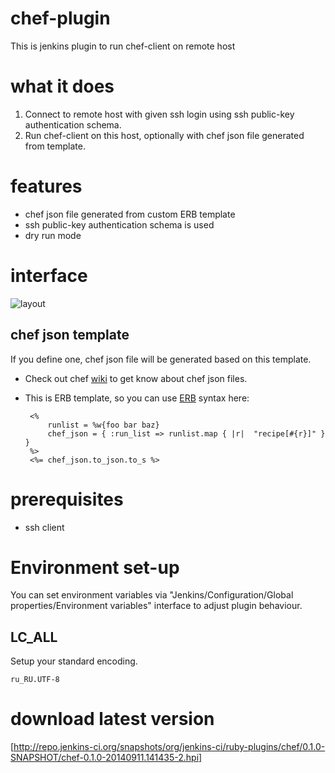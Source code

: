 # chef-plugin

This is jenkins plugin to run chef-client on remote host

# what it does

 1) Connect to remote host with given ssh login using ssh public-key authentication schema.
 2) Run chef-client on this host, optionally with chef json file generated from template.

# features
- chef json file generated from custom ERB template
- ssh public-key authentication schema is used
- dry run mode

# interface

![layout](https://raw.github.com/melezhik/chef-plugin/master/images/layout.png "layout")

## chef json template
If you define one, chef json file will be generated based on this template. 
 - Check out chef [wiki](http://wiki.opscode.com/display/chef/Setting+the+run_list+in+JSON+during+run+time) to get know about chef json files.
 - This is ERB template, so you can use [ERB](http://www.stuartellis.eu/articles/erb/) syntax here:

        <%
            runlist = %w{foo bar baz}
            chef_json = { :run_list => runlist.map { |r|  "recipe[#{r}]" } }
        %>
        <%= chef_json.to_json.to_s %>
                                          
   
# prerequisites
- ssh client

# Environment set-up

You can set environment variables via "Jenkins/Configuration/Global properties/Environment variables" interface to adjust plugin behaviour.

## LC_ALL
Setup your standard encoding.

    ru_RU.UTF-8

# download latest version

[http://repo.jenkins-ci.org/snapshots/org/jenkins-ci/ruby-plugins/chef/0.1.0-SNAPSHOT/chef-0.1.0-20140911.141435-2.hpi]



